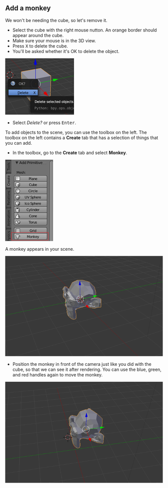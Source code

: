 ## Add a monkey

We won't be needing the cube, so let's remove it.

+ Select the cube with the right mouse nutton. An orange border should appear around the cube.
+ Make sure your mouse is in the 3D view.
+ Press <kbd>X</kbd> to delete the cube.
+ You'll be asked whether it's OK to delete the object.

![Delete object](images/delete-object.png)

+ Select _Delete?_ or press <kbd>Enter</kbd>.

To add objects to the scene, you can use the toolbox on the left. The toolbox on the left contains a **Create** tab that has a selection of things that you can add.

+ In the toolbox, go to the **Create** tab and select **Monkey**.

![Select monkey](images/select-monkey.png)

A monkey appears in your scene.

![A monkey appears](images/monkey-appears.png)

+ Position the monkey in front of the camera just like you did with the cube, so that we can see it after rendering. You can use the blue, green, and red handles again to move the monkey.

![Position the camera](images/camera-monkey.png)
